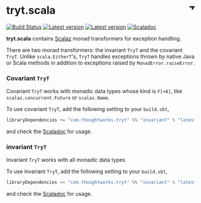 # tryt.scala <a href="http://thoughtworks.com/"><img align="right" src="https://www.thoughtworks.com/imgs/tw-logo.png" title="ThoughtWorks" height="15"/></a>

[![Build Status](https://travis-ci.org/ThoughtWorksInc/tryt.scala.svg?branch=master)](https://travis-ci.org/ThoughtWorksInc/tryt.scala)
[![Latest version](https://index.scala-lang.org/thoughtworksinc/tryt.scala/covariant/latest.svg)](https://index.scala-lang.org/thoughtworksinc/tryt.scala/covariant)
[![Latest version](https://index.scala-lang.org/thoughtworksinc/tryt.scala/invariant/latest.svg)](https://index.scala-lang.org/thoughtworksinc/tryt.scala/invariant)
[![Scaladoc](https://javadoc.io/badge/com.thoughtworks.tryt/covariant_2.11.svg?label=scaladoc)](https://javadoc.io/page/com.thoughtworks.tryt/covariant_2.11/latest/com/thoughtworks/tryt/package.html)

**tryt.scala** contains [Scalaz](http://scalaz.org/) monad transformers for exception handling.

There are two monad transformers: the invariant `TryT` and the covariant `TryT`.
Unlike `scala.EitherT`'s, `TryT` handles exceptions thrown by native Java or Scala methods in addition to exceptions raised by `MonadError.raiseError`.

### Covariant `TryT`
Covariant `TryT` works with monadic data types whose kind is `F[+A]`,
like `scalaz.concurrent.Future` or `scalaz.Name`.

To use covariant `TryT`, add the following setting to your `build.sbt`,

``` scala
libraryDependencies += "com.thoughtworks.tryt" %% "invariant" % "latest.release"
```

and check the [Scaladoc](https://javadoc.io/page/com.thoughtworks.tryt/covariant_2.11/latest/com/thoughtworks/tryt/covariant$$TryT.html) for usage.

### invariant `TryT`
Invariant `TryT` works with all monadic data types

To use invariant `TryT`, add the following setting to your `build.sbt`,
``` scala
libraryDependencies += "com.thoughtworks.tryt" %% "invariant" % "latest.release"
```

and check the [Scaladoc](https://javadoc.io/page/com.thoughtworks.tryt/invariant_2.11/latest/com/thoughtworks/tryt/invariant$$TryT.html) for usage.
